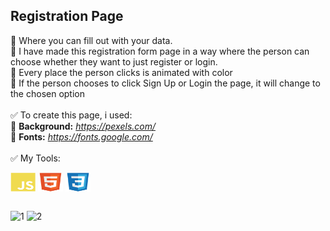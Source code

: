 ## Registration Page

🔹 Where you can fill out with your data.<br>
🔹 I have made this registration form page in a way where the person can choose whether they want to just register or login.<br>
🔹 Every place the person clicks is animated with color<br>
🔹 If the person chooses to click Sign Up or Login the page, it will change to the chosen option<br>
<br>
✅ To create this page, i used:<br>
🔹 <b>Background:</b> <i>https://pexels.com/</i><br>
🔹 <b>Fonts:</b> <i>https://fonts.google.com/</i><br>
<br>
✅ My Tools:<br>
  <div style="display: inline_block">
  <img align="center" alt="Rafa-Js" height="30" width="40" src="https://raw.githubusercontent.com/devicons/devicon/master/icons/javascript/javascript-plain.svg">
  <img align="center" alt="Rafa-HTML" height="30" width="40" src="https://raw.githubusercontent.com/devicons/devicon/master/icons/html5/html5-original.svg">
  <img align="center" alt="Rafa-CSS" height="30" width="40" src="https://raw.githubusercontent.com/devicons/devicon/master/icons/css3/css3-original.svg"></div>
  <br>

![1](https://user-images.githubusercontent.com/117865111/202778251-870eedd2-a61d-4df4-8dd1-8be70c208daf.jpg)
![2](https://user-images.githubusercontent.com/117865111/202778255-a6b137b3-c1d6-4be1-bbcf-235facf0e2dc.jpg)
